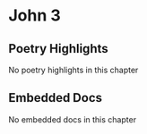 # John 3

## Poetry Highlights

No poetry highlights in this chapter

## Embedded Docs

No embedded docs in this chapter


